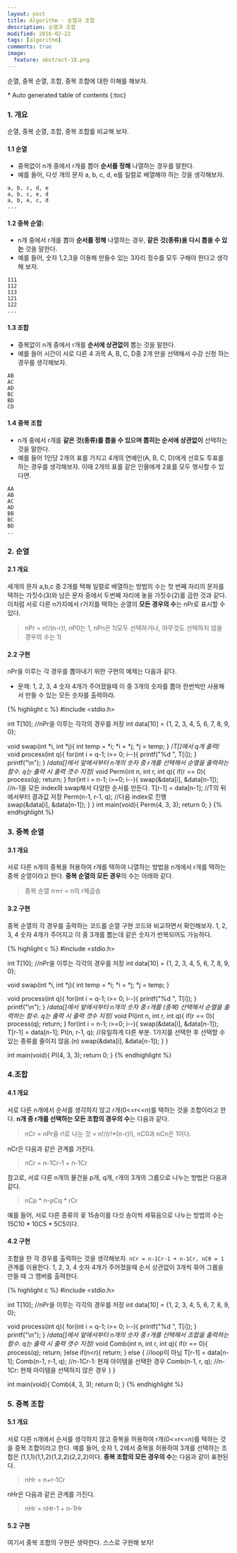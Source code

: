 ```yaml
---
layout: post
title: Algorithm - 순열과 조합
description: 순열과 조합 
modified: 2016-02-22
tags: [algorithm]
comments: true
image:
  feature: abstract-18.png
---
```


순열, 중복 순열, 조합, 중복 조합에 대한 이해를 해보자. 


<section id="table-of-contents" class="toc">
<div id="drawer" markdown="1">
*  Auto generated table of contents
{:toc}
</div>
</section><!-- /#table-of-contents -->


### 1. 개요

순열, 중복 순열, 조합, 중복 조합를 비교해 보자. 

#### 1.1 순열

- 중복없이 n개 중에서 r개를 뽑아 **순서를 정해** 나열하는 경우를 말한다. 
- 예를 들어, 다섯 개의 문자 a, b, c, d, e를 일렬로 배열해야 하는 것을 생각해보자. 

```
a, b, c, d, e
a, b, c, e, d
a, b, e, c, d
...
```

#### 1.2 중복 순열:

- n개 중에서 r개를 뽑아 **순서를 정해** 나열하는 경우, **같은 것(종류)을 다시 뽑을 수 있는** 것을 말한다.
- 예를 들어, 숫자 1,2,3을 이용해 만들수 있는 3자리 정수를 모두 구해야 한다고 생각해 보자. 

```
111
112
113
121
122
...
```
 
#### 1.3 조합

- 중복없이 n개 중에서 r개를 **순서에 상관없이** 뽑는 것을 말한다. 
- 예를 들어 시간이 서로 다른 4 과목 A, B, C, D중 2개 만을 선택해서 수강 신청 하는 경우를 생각해보자.  

```
AB
AC
AD
BC
BD
CD
```

#### 1.4 중복 조합

- n개 중에서 r개를 **같은 것(종류)를 뽑을 수 있으며 뽑히는 순서에 상관없이**  선택하는 것을 말한다. 
- 예를 들어 1인당 2개의 표를 가지고 4개의 연예인(A, B, C, D)에게 선호도 투표를 하는 경우를 생각해보자. 이때 2개의 표를 같은 인물에게 2표를 모두 행사할 수 있다면.

```
AA
AB
AC
AD
BB
BC
BD
..
```

### 2. 순열 

#### 2.1 개요

세개의 문자 a,b,c 중 2개를 택해 일렬로 배열하는 방법의 수는 첫 번째 자리의 문자를 택하는 가짓수(3)와 남은 문자 중에서 두번째 자리에 놓을 가짓수(2)를 곱한 것과 같다. 이처럼 서로 다른 n가지에서 r가지를 택하는 순열의 **모든 경우의 수**는 nPr로 표시할 수 있다.

> nPr = n!/(n-r)!, nP0는 1, nPn은 1(모두 선택하거나, 아무것도 선택하지 않을 경우의 수는 1)

#### 2.2 구현

nPr을 이루는 각 경우를 뽑아내기 위한 구현의 예제는 다음과 같다. 

- 문제: 1, 2, 3, 4 숫자 4개가 주어졌을때 이 중 3개의 숫자를 뽑아 한번씩만 사용해서 만들 수 있는 모든 숫자를 출력하라. 

{% highlight c %}
#include <stdio.h>

int T[10]; //nPr을 이루는 각각의 경우를 저장
int data[10] = {1, 2, 3, 4, 5, 6, 7, 8, 9, 0};

void swap(int *i, int *j){
    int temp = *i;
    *i = *j;
    *j = temp;
}
/*T[]에서 q개 출력*/
void process(int q){
    for(int i = q-1; i>= 0; i--){
            printf("%d ", T[i]);
    }
    printf("\n");
}
 /*data[]에서 앞에서부터 n개의 숫자 중 r개를 선택해서 순열을 출력하는 함수. q는 출력 시 출력 갯수 지정*/
void Perm(int n, int r, int q){
    if(r == 0){
        process(q);
        return;
    }
    for(int i = n-1; i>=0; i--){
        swap(&data[i], &data[n-1]); //n-1을 모든 index와 swap해서 다양한 순서를 만든다.
        T[r-1] = data[n-1];		  //T의 뒤에서부터 결과값 저장	
        Perm(n-1, r-1, q);		  //다음  index로 진행 	
        swap(&data[i], &data[n-1]);
    }
}
int main(void){
    Perm(4, 3, 3); 
    return 0;
}
{% endhighlight %}

### 3. 중복 순열
 
#### 3.1 개요
 
서로 다른 n개의 중복을 허용하여 r개를 택하여 나열하는 방법을 n개에서 r개를 택하는 중복 순열이라고 한다. **중복 순열의 모든 경우**의 수는 아래와 같다.
 
> 중복 순열 nㅠr = n의 r제곱승
 
#### 3.2 구현

중복 순열의 각 경우를 출력하는 코드를 순열 구현 코드와 비교하면서 확인해보자. 1, 2, 3, 4 숫자 4개가 주어지고 이 중 3개를 뽑는데 같은 숫자가 반복되어도 가능하다.  

{% highlight c %}
#include <stdio.h>

int T[10]; //nPr을 이루는 각각의 경우를 저장
int data[10] = {1, 2, 3, 4, 5, 6, 7, 8, 9, 0};

void swap(int *i, int *j){
    int temp = *i;
    *i = *j;
    *j = temp;
}

void process(int q){
    for(int i = q-1; i>= 0; i--){
            printf("%d ", T[i]);
    }
    printf("\n");
}
 /*data[]에서 앞에서부터 n개의 숫자 중 r개를 (중복) 선택해서 순열을 출력하는 함수. q는 출력 시 출력 갯수 지정*/
void PI(int n, int r, int q){
    if(r == 0){
        process(q);
        return;
    }
    for(int i = n-1; i>=0; i--){
        swap(&data[i], &data[n-1]);
        T[r-1] = data[n-1];
        PI(n, r-1, q);	//유일하게 다른 부분. 1가지를 선택한 후 선택할 수 있는 종류를 줄이지 않음.(n)
        swap(&data[i], &data[n-1]);
    }
}

int main(void){
    PI(4, 3, 3);
    return 0;
}
{% endhighlight %}

### 4.조합
 
#### 4.1 개요

서로 다른 n개에서 순서를 생각하지 않고 r개(0<=r<=n)를 택하는 것을 조합이라고 한다. **n개 중 r개를 선택하는 모든 조합의 경우의 수**는 다음과 같다. 
  
> nCr = nPr을 r!로 나눈 것 = n!/(r!*(n-r)!), nC0과 nCn은 1이다. 
 
nCr은 다음과 같은 관계를 가진다. 
 
> nCr = n-1Cr-1 + n-1Cr
 
참고로, 서로 다른 n개의 물건을 p개, q개, r개의 3개의 그룹으로 나누는 방법은 다음과 같다. 
 
> nCp * n-pCq * rCr
 
예를 들어, 서로 다른 종류의 꽃 15송이를 다섯 송이씩 세묶음으로 나누는 방법의 수는 15C10 * 10C5 * 5C5이다.  
 
#### 4.2 구현
 
조합을 한 각 경우를 출력하는 것을 생각해보자. `nCr = n-1Cr-1 + n-1Cr, nC0 = 1` 관계를 이용한다. 1, 2, 3, 4 숫자 4개가 주어졌을때 순서 상관없이 3개씩 묶어 그룹을 만들 때 그 멤버를 출력한다. 
 
{% highlight c %}
#include <stdio.h>

int T[10]; //nPr을 이루는 각각의 경우를 저장
int data[10] = {1, 2, 3, 4, 5, 6, 7, 8, 9, 0};

void process(int q){
    for(int i = q-1; i>= 0; i--){
            printf("%d ", T[i]);
    }
    printf("\n");
}
/*data[]에서 앞에서부터 n개의 숫자 중 r개를 선택해서 조합을 출력하는 함수. q는 출력 시 출력 갯수 지정*/
void Comb(int n, int r, int q){
    if(r == 0){
        process(q);
        return;
    }else if(n<r){
        return;
    }
    else {  //loop이 아님
        T[r-1] = data[n-1];
        Comb(n-1, r-1, q);  //n-1Cr-1: 현재 아이템을 선택한 경우
        Comb(n-1, r, q);    //n-1Cr: 현재 아이템을 선택하지 않은 경우
    }
}

int main(void){
    Comb(4, 3, 3);
    return 0;
}
{% endhighlight %}

### 5. 중복 조합

#### 5.1 개요
 
서로 다른 n개에서 순서를 생각하지 않고 중복을 허용하여 r개(0<=r<=n)를 택하는 것을 중복 조합이라고 한다. 예를 들어, 숫자 1, 2에서 중복을 허용하여 3개를 선택하는 조합은 (1,1,1)(1,1,2)(1,2,2)(2,2,2)이다. **중복 조합의 모든 경우의 수**는 다음과 같이 표현된다. 
  
> nHr = n+r-1Cr 
 
nHr은 다음과 같은 관계를 가진다. 
 
> nHr = nHr-1 + n-1Hr

#### 5.2 구현

여기서 중복 조합의 구현은 생략한다. 스스로 구현해 보자!
